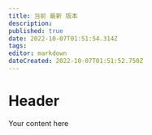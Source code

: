 ```yaml
---
title: 当前 最新 版本
description: 
published: true
date: 2022-10-07T01:51:54.314Z
tags: 
editor: markdown
dateCreated: 2022-10-07T01:51:52.750Z
---
```


# Header
Your content here
